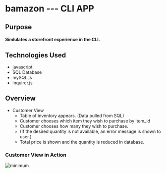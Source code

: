 # bamazon   ---  CLI APP

## Purpose
#### Simlulates a storefront experience in the CLI. 

## Technologies Used
* javascript
* SQL Database
* mySQL.js
* inquirer.js
  
## Overview
* Customer View
  * Table of inventory appears. (Data pulled from SQL)
  * Customer chooses which item they wish to purchase by item_id
  * Customer chooses how many they wish to purchase.
  * (If the desired quantity is not available, an error message is shown to user.)
  * Total price is shown and the quantity is reduced in database.

### Customer View in Action  
![minimum](https://user-images.githubusercontent.com/50809345/60908747-3effbf00-a242-11e9-88eb-79b047aec0fc.gif)
